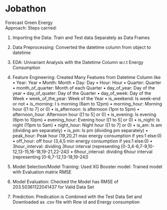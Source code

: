 # Jobathon
Forecast Green Energy  
Approach:
Steps carried:
1.	Importing the Data:
Train and Test data Separately as Data Frames
2.	Data Preprocessing:
Converted the datetime column from object to datetime 
3.	EDA:
Univariant Analysis with the Datetime Column w.r.t Energy Consumption  
 
 
 

4.	Feature Engineering:
       	Created Many Features from Datetime Column like
•	Year: Year 
•	Month: Month 
•	Day: Day 
•	Hour: Hour
•	Quarter: Quarter
•	month_of_quarter: Month of each Quarter
•	day_of_year: Day of the year
•	day_of_quater: Day of the Quarter
•	day_of_week: Day of the Week
•	week_of_the_year: Week of the Year
•	is_weekend: Is week-end or not
•	is_morning: I s morning (6am to 12pm)
•	morning_hour: Morning hour ([1 to 7] or 0)
•	is_afternoon: Is afternoon (1pm to 5pm)
•	afternoon_hour: Afternoon hour ([1 to 5] or 0)
•	is_evening: Is evening (6pm to 10pm)
•	evening_hour: Evening hour ([1 to 5] or 0)
•	is_night: Is night (11pm to 5am)
•	night_hour: Night hour ([1 to 7] or 0)
•	is_am: Is am (dividing am separately)
•	is_pm: Is pm (dividing pm separately)
•	peak_hour: Peak hour (19,20,21 max energy consumption if yes:1 else:0)
•	off_hour: off hour (3,4,5 min energy consumption if yes:1 else:0)
•	3hour_interval: dividing 3hour interval (representing [0-3,4-6,7-9,10-12,13-15,16-18,19-21,22-24])
•	6hour_interval: dividing 6hour interval (representing [0-6,7-12,13-18,19-24])


5.	Model Selection/Model Training:
Used XG Booster model: Trained model with Evaluation matrix RMSE


6.	Model Evaluation:
Checked the Model has RMSE of 203.50361122041437 for Valid Data Set
7.	Prediction:
Predication is Combined with the Test Data Set and Downloaded as .csv file with Row id and Energy consumption
 

